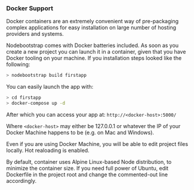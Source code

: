 
### Docker Support

Docker containers are an extremely convenient way of pre-packaging complex applications for easy installation on large number of hosting providers and systems.

Nodebootstrap comes with Docker batteries included. As soon as you create a new project you can launch it in a container, given that you have Docker tooling on your machine. If you installation steps looked like the following:

~~~~ bash
> nodebootstrap build firstapp
~~~~

You can easily launch the app with:

~~~~ bash
> cd firstapp
> docker-compose up -d
~~~~

After which you can access your app at: `http://<docker-host>:5000/`

Where `<docker-host>` may either be 127.0.0.1 or whatever the IP of
your Docker Machine happens to be (e.g. on Mac and Windows).

Even if you are using Docker Machine, you will be able to edit project 
files locally. Hot realoading is enabled.

By default, container uses Alpine Linux-based Node distribution, to minimize
the container size. If you need full power of Ubuntu, edit Dockerfile
in the project root and change the commented-out line accordingly.
